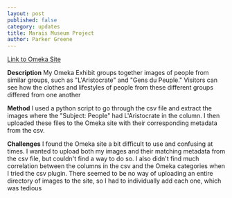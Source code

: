 ```yaml
---
layout: post
published: false
category: updates
title: Marais Museum Project
author: Parker Greene
---
```

[Link to Omeka Site](http://mariasmuseum.omeka.net)

**Description**
My Omeka Exhibit groups together images of people from similar groups, such as "L'Aristocrate" and "Gens du Peuple." Visitors can see how the clothes and lifestyles of people from these different groups differed from one another

**Method**
I used a python script to go through the csv file and extract the images where the "Subject: People" had L'Aristocrate in the column. I then uploaded these files to the Omeka site with their corresponding metadata from the csv.

**Challenges**
I found the Omeka site a bit difficult to use and confusing at times. I wanted to upload both my images and their matching metadata from the csv file, but couldn't find a way to do so. I also didn't find much correlation between the columns in the csv and the Omeka categories when I tried the csv plugin. There seemed to be no way of uploading an entire directory of images to the site, so I had to individually add each one, which was tedious
